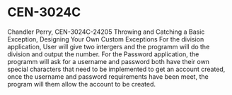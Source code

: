 # CEN-3024C
Chandler Perry, CEN-3024C-24205
Throwing and Catching a Basic Exception, Designing Your Own Custom Exceptions
For the division application, User will give two intergers and the programm will do the division and output the number.
For the Password application, the programm will ask for a username and password both have their own special characters
that need to be implemented to get an account created, once the username and password requirements have been meet,
the program will them allow the account to be created.
